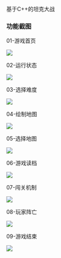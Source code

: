 基于C++的坦克大战



### 功能截图

01-游戏首页

![](http://img2.21guns.top/2020-02-15-75410.jpg)

02-运行状态

![](http://img2.21guns.top/2020-02-15-075407.jpg)

03-选择难度

![](http://img2.21guns.top/2020-02-15-075408.jpg)

04-绘制地图

![](http://img2.21guns.top/2020-02-15-75412.jpg)

05-选择地图

![](http://img2.21guns.top/2020-02-15-075410.jpg)

06-游戏读档

![](http://img2.21guns.top/2020-02-15-075411.jpg)

07-闯关机制

![](http://img2.21guns.top/2020-02-15-075409.jpg)

08-玩家阵亡

![](http://img2.21guns.top/2020-02-15-075406.jpg)

09-游戏结束

![](http://img2.21guns.top/2020-02-15-075405.jpg)

